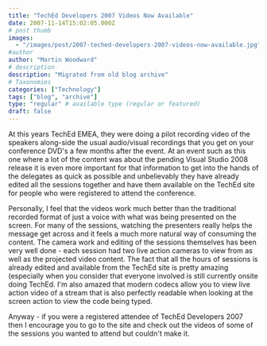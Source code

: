 ```yaml
---
title: "TechEd Developers 2007 Videos Now Available"
date: 2007-11-14T15:02:05.000Z
# post thumb
images:
  - "/images/post/2007-teched-developers-2007-videos-now-available.jpg"
#author
author: "Martin Woodward"
# description
description: "Migrated from old blog archive"
# Taxonomies
categories: ["Technology"]
tags: ["blog", "archive"]
type: "regular" # available type (regular or featured)
draft: false
---
```


At this years TechEd EMEA, they were doing a pilot recording video of the speakers along-side the usual audio/visual recordings that you get on your conference DVD's a few months after the event.  At an event such as this one where a lot of the content was about the pending Visual Studio 2008 release it is even more important for that information to get into the hands of the delegates as quick as possible and unbelievably they have already edited all the sessions together and have them available on the TechEd site for people who were registered to attend the conference. 

Personally, I feel that the videos work much better than the traditional recorded format of just a voice with what was being presented on the screen.  For many of the sessions, watching the presenters really helps the message get across and it feels a much more natural way of consuming the content.  The camera work and editing of the sessions themselves has been very well done - each session had two live action cameras to view from as well as the projected video content.  The fact that all the hours of sessions is already edited and available from the TechEd site is pretty amazing (especially when you consider that everyone involved is still currently onsite doing TechEd.  I'm also amazed that modern codecs allow you to view live action video of a stream that is also perfectly readable when looking at the screen action to view the code being typed. 

Anyway - if you were a registered attendee of TechEd Developers 2007 then I encourage you to go to the site and check out the videos of some of the sessions you wanted to attend but couldn't make it.